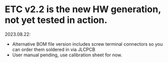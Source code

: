 # ETC v2.2 is the new HW generation, not yet tested in action. 

2023.08.22:
- Alternative BOM file version includes screw terminal connectors so you can order them soldered in via JLCPCB
- User manual pending, use calibration sheet for now.

